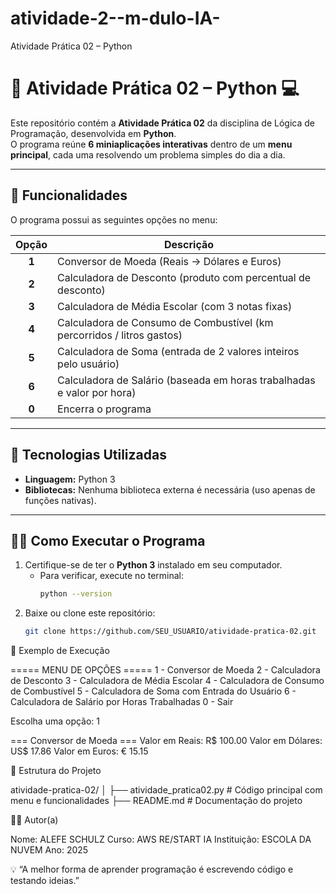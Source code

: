 # atividade-2--m-dulo-IA-
Atividade Prática 02 – Python

# 🧮 Atividade Prática 02 – Python 💻

Este repositório contém a **Atividade Prática 02** da disciplina de Lógica de Programação, desenvolvida em **Python**.  
O programa reúne **6 miniaplicações interativas** dentro de um **menu principal**, cada uma resolvendo um problema simples do dia a dia.

---

## 🚀 Funcionalidades

O programa possui as seguintes opções no menu:

| Opção | Descrição |
|:------:|------------|
| **1** | Conversor de Moeda (Reais → Dólares e Euros) |
| **2** | Calculadora de Desconto (produto com percentual de desconto) |
| **3** | Calculadora de Média Escolar (com 3 notas fixas) |
| **4** | Calculadora de Consumo de Combustível (km percorridos / litros gastos) |
| **5** | Calculadora de Soma (entrada de 2 valores inteiros pelo usuário) |
| **6** | Calculadora de Salário (baseada em horas trabalhadas e valor por hora) |
| **0** | Encerra o programa |

---

## 🧰 Tecnologias Utilizadas

- **Linguagem:** Python 3  
- **Bibliotecas:** Nenhuma biblioteca externa é necessária (uso apenas de funções nativas).  

---

## 🧑‍💻 Como Executar o Programa

1. Certifique-se de ter o **Python 3** instalado em seu computador.  
   - Para verificar, execute no terminal:
     ```bash
     python --version
     ```
2. Baixe ou clone este repositório:
   ```bash
   git clone https://github.com/SEU_USUARIO/atividade-pratica-02.git


🧩 Exemplo de Execução


===== MENU DE OPÇÕES =====
1 - Conversor de Moeda
2 - Calculadora de Desconto
3 - Calculadora de Média Escolar
4 - Calculadora de Consumo de Combustível
5 - Calculadora de Soma com Entrada do Usuário
6 - Calculadora de Salário por Horas Trabalhadas
0 - Sair

Escolha uma opção: 1

=== Conversor de Moeda ===
Valor em Reais: R$ 100.00
Valor em Dólares: US$ 17.86
Valor em Euros: € 15.15

🧱 Estrutura do Projeto

atividade-pratica-02/
│
├── atividade_pratica02.py   # Código principal com menu e funcionalidades
├── README.md                # Documentação do projeto


👩‍🏫 Autor(a)

Nome: ALEFE SCHULZ
Curso: AWS RE/START IA 
Instituição: ESCOLA DA NUVEM
Ano: 2025


💡 “A melhor forma de aprender programação é escrevendo código e testando ideias.”